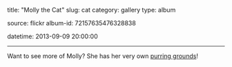 title: "Molly the Cat"
slug: cat
category: gallery
type: album

source: flickr
album-id: 72157635476328838

datetime: 2013-09-09 20:00:00

---

Want to see more of Molly? She has her very own [purring grounds](http://molly.cat)!

